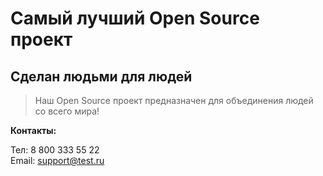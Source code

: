 # Самый лучший Open Source проект

## Сделан людьми для людей

> Наш Open Source проект предназначен для объединения людей со всего мира!

**Контакты:**

Тел: 8 800 333 55 22  
Email: support@test.ru
